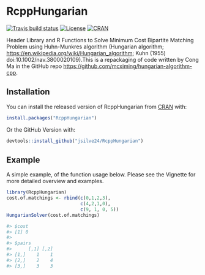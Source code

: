 # RcppHungarian

<!-- badges: start -->
[![Travis build status](https://travis-ci.org/jsilve24/RcppHungarian.svg?branch=master)](https://travis-ci.org/jsilve24/RcppHungarian)
[![License](http://img.shields.io/badge/license-GPL%20%28%3E=%202%29-brightgreen.svg?style=flat)](http://www.gnu.org/licenses/gpl-2.0.html) 
[![CRAN](http://www.r-pkg.org/badges/version/RcppHungarian)](https://cran.r-project.org/package=RcppHungarian) 
<!-- badges: end -->

Header Library and R Functions to Solve Minimum Cost Bipartite Matching Problem using Huhn-Munkres algorithm (Hungarian algorithm; https://en.wikipedia.org/wiki/Hungarian_algorithm; Kuhn (1955) doi:10.1002/nav.3800020109).This is a repackaging of code written by Cong Ma in the GitHub repo https://github.com/mcximing/hungarian-algorithm-cpp.

## Installation

You can install the released version of RcppHungarian from [CRAN](https://CRAN.R-project.org) with:

``` r
install.packages("RcppHungarian")
```

Or the GitHub Version with:
``` r
devtools::install_github("jsilve24/RcppHungarian")
```

## Example

A simple example, of the function usage below. 
Please see the Vignette for more detailed overview and examples. 

``` r
library(RcppHungarian)
cost.of.matchings <- rbind(c(0,1,2,3),
                           c(4,2,1,0), 
                           c(9, 1, 0, 5))
HungarianSolver(cost.of.matchings)

#> $cost
#> [1] 0
#> 
#> $pairs
#>      [,1] [,2]
#> [1,]    1    1
#> [2,]    2    4
#> [3,]    3    3
```

